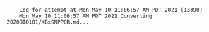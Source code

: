         Log for attempt at Mon May 10 11:06:57 AM PDT 2021 (13390)
        Mon May 10 11:06:57 AM PDT 2021 Converting 2020BIO101/KBxSNPPCR.md...
